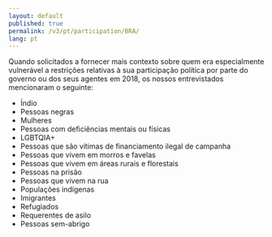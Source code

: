 ```yaml
---
layout: default
published: true
permalink: /v3/pt/participation/BRA/
lang: pt
---
```


Quando solicitados a fornecer mais contexto sobre quem era especialmente vulnerável a restrições relativas à sua participação política por parte do governo ou dos seus agentes em 2018, os nossos entrevistados mencionaram o seguinte:
-	Índio
-	Pessoas negras
-	Mulheres
-	Pessoas com deficiências mentais ou físicas
-	LGBTQIA+
-	Pessoas que são vítimas de financiamento ilegal de campanha
-	Pessoas que vivem em morros e favelas
-	Pessoas que vivem em áreas rurais e florestais
-	Pessoas na prisão
-	Pessoas que vivem na rua
-	Populações indígenas
-	Imigrantes
-	Refugiados
-	Requerentes de asilo
-	Pessoas sem-abrigo

